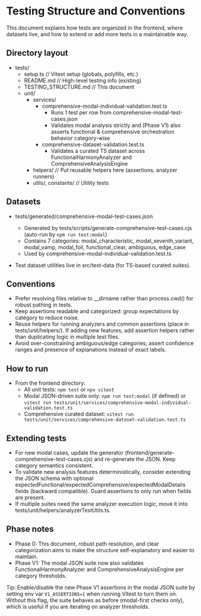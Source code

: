 # Testing Structure and Conventions

This document explains how tests are organized in the frontend, where datasets live, and how to extend or add more tests in a maintainable way.

## Directory layout

- tests/
  - setup.ts                 // Vitest setup (globals, polyfills, etc.)
  - README.md                // High-level testing info (existing)
  - TESTING_STRUCTURE.md     // This document
  - unit/
    - services/
      - comprehensive-modal-individual-validation.test.ts
        - Runs 1 test per row from comprehensive-modal-test-cases.json
        - Validates modal analysis strictly and (Phase V1) also asserts functional & comprehensive orchestration behavior category-wise
      - comprehensive-dataset-validation.test.ts
        - Validates a curated TS dataset across FunctionalHarmonyAnalyzer and ComprehensiveAnalysisEngine
    - helpers/               // Put reusable helpers here (assertions, analyzer runners)
    - utils/, constants/     // Utility tests

## Datasets

- tests/generated/comprehensive-modal-test-cases.json
  - Generated by tests/scripts/generate-comprehensive-test-cases.cjs (auto-run by `npm run test:modal`)
  - Contains 7 categories: modal_characteristic, modal_seventh_variant, modal_vamp, modal_foil, functional_clear, ambiguous, edge_case
  - Used by comprehensive-modal-individual-validation.test.ts

- Test dataset utilities live in src/test-data (for TS-based curated suites).

## Conventions

- Prefer resolving files relative to __dirname rather than process.cwd() for robust pathing in tests.
- Keep assertions readable and categorized: group expectations by category to reduce noise.
- Reuse helpers for running analyzers and common assertions (place in tests/unit/helpers/). If adding new features, add assertion helpers rather than duplicating logic in multiple test files.
- Avoid over-constraining ambiguous/edge categories; assert confidence ranges and presence of explanations instead of exact labels.

## How to run

- From the frontend directory:
  - All unit tests: `npm test` or `npx vitest`
  - Modal JSON-driven suite only: `npm run test:modal` (if defined) or `vitest run tests/unit/services/comprehensive-modal-individual-validation.test.ts`
  - Comprehensive curated dataset: `vitest run tests/unit/services/comprehensive-dataset-validation.test.ts`

## Extending tests

- For new modal cases, update the generator (frontend/generate-comprehensive-test-cases.cjs) and re-generate the JSON. Keep category semantics consistent.
- To validate new analysis features deterministically, consider extending the JSON schema with optional expectedFunctional/expectedComprehensive/expectedModalDetails fields (backward compatible). Guard assertions to only run when fields are present.
- If multiple suites need the same analyzer execution logic, move it into tests/unit/helpers/analyzerTestUtils.ts.

## Phase notes

- Phase 0: This document, robust path resolution, and clear categorization aims to make the structure self-explanatory and easier to maintain.
- Phase V1: The modal JSON suite now also validates FunctionalHarmonyAnalyzer and ComprehensiveAnalysisEngine per category thresholds.

Tip: Enable/disable the new Phase V1 assertions in the modal JSON suite by setting env var `V1_ASSERTIONS=1` when running Vitest to turn them on. Without this flag, the suite behaves as before (modal-first checks only), which is useful if you are iterating on analyzer thresholds.
